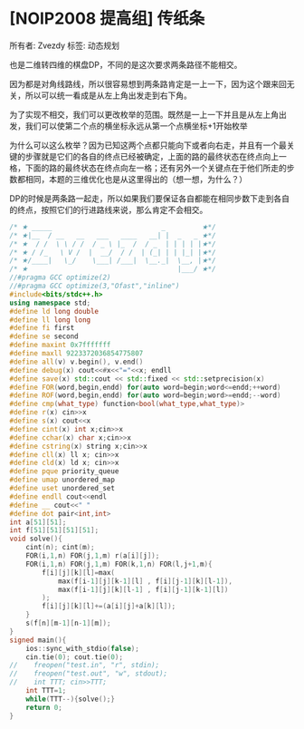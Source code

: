 # [NOIP2008 提高组] 传纸条

所有者: Zvezdy
标签: 动态规划

也是二维转四维的棋盘DP，不同的是这次要求两条路径不能相交。

因为都是对角线路线，所以很容易想到两条路肯定是一上一下，因为这个跟来回无关，所以可以统一看成是从左上角出发走到右下角。

为了实现不相交，我们可以更改枚举的范围。既然是一上一下并且是从左上角出发，我们可以使第二个点的横坐标永远从第一个点横坐标+1开始枚举

为什么可以这么枚举？因为已知这两个点都只能向下或者向右走，并且有一个最关键的步骤就是它们的各自的终点已经被确定，上面的路的最终状态在终点向上一格，下面的路的最终状态在终点向左一格；还有另外一个关键点在于他们所走的步数都相同，本题的三维优化也是从这里得出的（想一想，为什么？）

DP的时候是两条路一起走，所以如果我们要保证各自都能在相同步数下走到各自的终点，按照它们的行进路线来说，那么肯定不会相交。

```cpp
/* ★ _____                           _         ★*/
/* ★|__  / __   __   ___   ____   __| |  _   _ ★*/
/* ★  / /  \ \ / /  / _ \ |_  /  / _  | | | | |★*/
/* ★ / /_   \ V /  |  __/  / /  | (_| | | |_| |★*/
/* ★/____|   \_/    \___| /___|  \__._|  \__, |★*/
/* ★                                     |___/ ★*/
//#pragma GCC optimize(2)
//#pragma GCC optimize(3,"Ofast","inline")
#include<bits/stdc++.h>
using namespace std;
#define ld long double
#define ll long long
#define fi first
#define se second
#define maxint 0x7fffffff
#define maxll 9223372036854775807
#define all(v) v.begin(), v.end()
#define debug(x) cout<<#x<<"="<<x; endll
#define save(x) std::cout << std::fixed << std::setprecision(x)
#define FOR(word,begin,endd) for(auto word=begin;word<=endd;++word)
#define ROF(word,begin,endd) for(auto word=begin;word>=endd;--word)
#define cmp(what_type) function<bool(what_type,what_type)>
#define r(x) cin>>x
#define s(x) cout<<x
#define cint(x) int x;cin>>x
#define cchar(x) char x;cin>>x
#define cstring(x) string x;cin>>x
#define cll(x) ll x; cin>>x
#define cld(x) ld x; cin>>x
#define pque priority_queue
#define umap unordered_map
#define uset unordered_set
#define endll cout<<endl
#define __ cout<<" "
#define dot pair<int,int>
int a[51][51];
int f[51][51][51][51];
void solve(){
    cint(n); cint(m);
    FOR(i,1,n) FOR(j,1,m) r(a[i][j]);
    FOR(i,1,n) FOR(j,1,m) FOR(k,1,n) FOR(l,j+1,m){
        f[i][j][k][l]=max(
            max(f[i-1][j][k-1][l] , f[i][j-1][k][l-1]),
            max(f[i-1][j][k][l-1] , f[i][j-1][k-1][l])
        );
        f[i][j][k][l]+=(a[i][j]+a[k][l]);
    }
    s(f[n][m-1][n-1][m]);
}
signed main(){
    ios::sync_with_stdio(false);
    cin.tie(0); cout.tie(0);
//    freopen("test.in", "r", stdin);
//    freopen("test.out", "w", stdout);
//    int TTT; cin>>TTT;
    int TTT=1;
    while(TTT--){solve();}
    return 0;
}

```